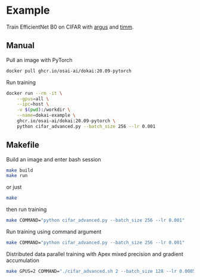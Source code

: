 # Example

Train EfficientNet B0 on CIFAR with [argus](https://github.com/lRomul/argus) and [timm](https://github.com/rwightman/pytorch-image-models). 

## Manual 

Pull an image with PyTorch
```bash
docker pull ghcr.io/osai-ai/dokai:20.09-pytorch
```

Run training
```bash
docker run --rm -it \
    --gpus=all \
    --ipc=host \
    -v $(pwd):/workdir \
    --name=dokai-example \
    ghcr.io/osai-ai/dokai:20.09-pytorch \
    python cifar_advanced.py --batch_size 256 --lr 0.001
```

## Makefile

Build an image and enter bash session
```bash
make build
make run
```
or just 
```bash
make
```
then run training
```bash
make COMMAND="python cifar_advanced.py --batch_size 256 --lr 0.001"
```

Run training using command argument
```bash
make COMMAND="python cifar_advanced.py --batch_size 256 --lr 0.001"
```

Distributed data parallel training with Apex mixed precision and gradient accumulation
```bash
make GPUS=2 COMMAND="./cifar_advanced.sh 2 --batch_size 128 --lr 0.0005 --amp --iter_size 2"
```

